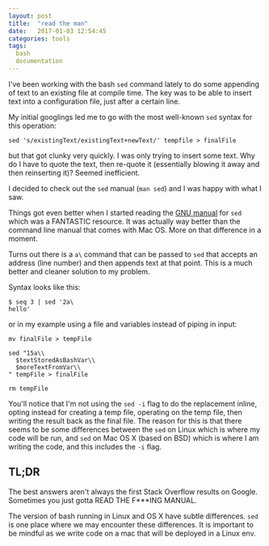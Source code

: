 ```yaml
---
layout: post
title:  "read the man"
date:   2017-01-03 12:54:45
categories: tools
tags:
  bash
  documentation
---
```


I've been working with the bash `sed` command lately to do some appending of text to an existing file at compile time.
The key was to be able to insert text into a configuration file, just after a certain line.

My initial googlings led me to go with the most well-known `sed` syntax for this operation:
```
sed 's/existingText/existingText+newText/' tempfile > finalFile
```

but that got clunky very quickly.  I was only trying to insert some text.  Why do I have to quote the text, then re-quote it (essentially blowing it away and then reinserting it)?  Seemed inefficient.

I decided to check out the `sed` manual (`man sed`) and I was happy with what I saw.  

Things got even better when I started reading the [GNU manual](https://www.gnu.org/software/sed/manual/sed.html) for `sed` which was a FANTASTIC resource. It was actually way better than the command line manual that comes with Mac OS.  More on that difference in a moment.  

Turns out there is a `a\` command that can be passed to `sed` that accepts an address (line number) and then appends text at that point.  This is a much better and cleaner solution to my problem.

Syntax looks like this:
```
$ seq 3 | sed '2a\
hello'
```

or in my example using a file and variables instead of piping in input:
```
mv finalFile > tempFile

sed "15a\\
  $textStoredAsBashVar\\
  $moreTextFromVar\\
" tempFile > finalFile

rm tempFile
```

You'll notice that I'm not using the `sed -i` flag to do the replacement inline, opting instead for creating a temp file, operating on the temp file, then writing the result back as the final file.  The reason for this is that there seems to be some differences between the `sed` on Linux which is where my code will be run, and `sed` on Mac OS X (based on BSD) which is where I am writing the code, and this includes the `-i` flag.

## TL;DR
The best answers aren't always the first Stack Overflow results on Google.  Sometimes you just gotta READ THE F***ING MANUAL.

The version of bash running in Linux and OS X have subtle differences. `sed` is one place where we may encounter these differences.  It is important to be mindful as we write code on a mac that will be deployed in a Linux env.
